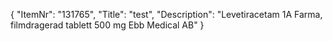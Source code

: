 {
  "ItemNr": "131765",
  "Title": "test",
  "Description": "Levetiracetam 1A Farma, filmdragerad tablett 500 mg Ebb Medical AB"
}